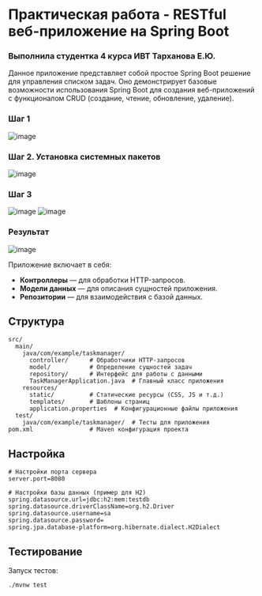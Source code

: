 # Практическая работа - RESTful веб-приложение на Spring Boot
### Выполнила студентка 4 курса ИВТ Тарханова Е.Ю.



Данное приложение представляет собой простое Spring Boot решение для управления списком задач. Оно демонстрирует базовые возможности использования Spring Boot для создания веб-приложений с функционалом CRUD (создание, чтение, обновление, удаление).

### Шаг 1
![image](https://github.com/user-attachments/assets/6bacf73e-815b-4682-bf41-181454226b95)

### Шаг 2. Установка системных пакетов
![image](https://github.com/user-attachments/assets/ac2c61c7-c42d-4fb8-9cb8-76211477b802)

### Шаг 3
![image](https://github.com/user-attachments/assets/7fb9fbe8-beed-4b2d-afda-1828b7f7d088)
![image](https://github.com/user-attachments/assets/471ae7bf-b3be-42d7-a59c-6b46ab9ad4f6)

### Результат
![image](https://github.com/user-attachments/assets/6eeeef2e-3b8c-4a70-973c-b71d2914089e)



Приложение включает в себя:

- **Контроллеры** — для обработки HTTP-запросов.
- **Модели данных** — для описания сущностей приложения.
- **Репозитории** — для взаимодействия с базой данных.



## Структура

```
src/
  main/
    java/com/example/taskmanager/
      controller/      # Обработчики HTTP-запросов
      model/           # Определение сущностей задач
      repository/      # Интерфейс для работы с данными
      TaskManagerApplication.java  # Главный класс приложения
    resources/
      static/          # Статические ресурсы (CSS, JS и т.д.)
      templates/       # Шаблоны страниц
      application.properties  # Конфигурационные файлы приложения
  test/
    java/com/example/taskmanager/  # Тесты для приложения
pom.xml                # Maven конфигурация проекта
```



## Настройка

```
# Настройки порта сервера
server.port=8080

# Настройки базы данных (пример для H2)
spring.datasource.url=jdbc:h2:mem:testdb
spring.datasource.driverClassName=org.h2.Driver
spring.datasource.username=sa
spring.datasource.password=
spring.jpa.database-platform=org.hibernate.dialect.H2Dialect
```



## Тестирование

Запуск тестов:

```bash
./mvnw test
```

